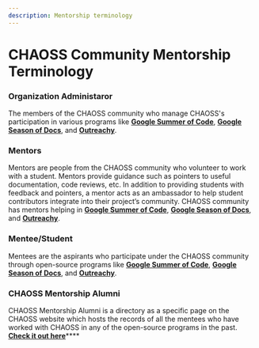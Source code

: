 ```yaml
---
description: Mentorship terminology
---
```


# CHAOSS Community Mentorship Terminology

### Organization Administaror

The members of the CHAOSS community who manage CHAOSS's participation in various programs like [**Google Summer of Code**](https://summerofcode.withgoogle.com/), [**Google Season of Docs**](https://developers.google.com/season-of-docs), and [**Outreachy**](https://www.outreachy.org/).

### Mentors

Mentors are people from the CHAOSS community who volunteer to work with a student. Mentors provide guidance such as pointers to useful documentation, code reviews, etc. In addition to providing students with feedback and pointers, a mentor acts as an ambassador to help student contributors integrate into their project’s community. CHAOSS community has mentors helping in [**Google Summer of Code**](https://summerofcode.withgoogle.com/), [**Google Season of Docs**](https://developers.google.com/season-of-docs), and [**Outreachy**](https://www.outreachy.org/).

### Mentee/Student

Mentees are the aspirants who participate under the CHAOSS community through open-source programs like [**Google Summer of Code**](https://summerofcode.withgoogle.com/), [**Google Season of Docs**](https://developers.google.com/season-of-docs), and [**Outreachy**](https://www.outreachy.org/).

### CHAOSS Mentorship Alumni

CHAOSS Mentorship Alumni is a directory as a specific page on the CHAOSS website which hosts the records of all the mentees who have worked with CHAOSS in any of the open-source programs in the past. [**Check it out here**](https://chaoss.community/chaoss-mentorship/)\*\*\*\*

